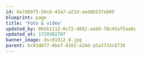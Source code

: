 ```yaml
---
id: 0a7d88f5-50c6-43a7-a21d-aed0b537eb05
blueprint: page
title: 'Foto & video'
updated_by: 06bb1112-0cf2-4882-aab0-78c45af5aa8c
updated_at: 1720302707
banner_image: dsc01912_0.jpg
parent: bc03d077-8be7-4162-a24d-a5a3733c8730
---
```

